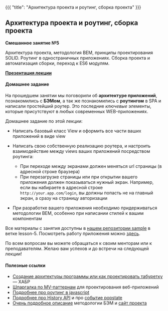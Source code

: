 {{{
	"title": "Архитектура проекта и роутинг, сборка проекта"
}}}

## Архитектура проекта и роутинг, сборка проекта
__Смешанное занятие №5__

Архитектура проекта, методология BEM, принципы проектирования SOLID. Роутинг в одностраничных приложениях. Сборка проекта и автоматизация сборки, переход к ES6 модулям.

__[Презентация лекции](/slides/s5)__

#### Домашнее задание

На прошедшем занятии мы поговорили об **архитектуре приложений**, познакомились с **БЭМом**, а так же познакомились с **роутингом** в SPA и написали простейший роутер. Это последние *ключевые* элементы, которые присутствуют в любых современных WEB-приложениях.

Домашнее задание по этой лекции:

- Написать базовый класс View и оформить все части ваших приложений в виде view
- Написать свою собственную реализацию роутера, и настроить взаимодействие между views ваших приложений посредством роутинга:
  
  - При переходе между экранами должен меняться url страницы (в адресной строке браузера)
  - При перезагрузке страницы или при открытии вашего приложения должен показываться нужный экран. Например, если вы набираете в адресной строке ` http://your.app.com/login`, вы должны попасть не на главный экран, а сразу на страницу авторизации

- При разработке вашего приложения необходимо придерживаться методологии BEM, особенно при написании стилей к вашим компонентам

Все материалы с занятия доступны в [нашем репозитории sample](https://github.com/frontend-park-mail-ru/sample/tree/lesson-5) в ветке lesson-5. Посмотреть работу приложения можно [здесь](https://sample-frontend.herokuapp.com/).

По всем вопросам вы можете обращаться к своим менторам или к преподавателям. Желаю вам успехов и до встречи на следующей лекции!

#### Полезные ссылки

<ul lang="en">
			<li><a href="https://habrahabr.ru/post/276593/" target="_blank">Создание архитектуры программы или как проектировать табуретку</a> &mdash; ХАБР</li>
			<li><a href="https://habrahabr.ru/post/151219/" target="_blank">Шпаргалка по MV-паттернам</a> для проектирования веб-приложений</li>
			<li><a href="https://habrahabr.ru/company/mailru/blog/172333/" target="_blank">Подробнее про роутинг в javascript</a></li>
			<li><a href="https://developer.mozilla.org/en-US/docs/Web/API/History_API" target="_blank">Подробнее про History API</a> и про <a href="https://developer.mozilla.org/en-US/docs/Web/API/WindowEventHandlers/onpopstate" target="_blank">событие popstate</a></li>
			<li><a href="https://habrahabr.ru/company/yandex/blog/276035/" target="_blank">Очень подробное описание</a> методологии БЭМ и <a href="https://ru.bem.info/methodology/quick-start/" target="_blank">сайт проекта</a></li>
</ul>
